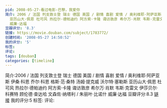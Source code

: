```yaml
---
pid: 2008-05-27-看过电影-巴黎，我爱你
简介: 2006 / 法国 列支敦士登 瑞士 德国 美国 / 剧情 喜剧 爱情 / 奥利维耶·阿萨亚斯 伊桑·科恩 乔尔·科恩 格斯·范·桑特 汤姆·提克威 沃尔特·塞勒斯
  亚历山大·佩恩 杜可风 热拉尔·德帕迪约 阿方索·卡隆 诹访敦彦 希尔万·肖默 韦斯·克雷文 伊莎贝尔·科赛特 顾伦德·查达哈 文森佐·纳塔利 / 朱丽叶·比诺什
  威廉·达福
豆瓣评分: '8.3'
链接: https://movie.douban.com/subject/1783772/
创建时间: '2008-05-27 14:50:52'
我的评分: '5'
标签:
评论:
tags: [douban]
categories: [timeline]
---
```

简介:2006 / 法国 列支敦士登 瑞士 德国 美国 / 剧情 喜剧 爱情 / 奥利维耶·阿萨亚斯 伊桑·科恩 乔尔·科恩 格斯·范·桑特 汤姆·提克威 沃尔特·塞勒斯 亚历山大·佩恩 杜可风 热拉尔·德帕迪约 阿方索·卡隆 诹访敦彦 希尔万·肖默 韦斯·克雷文 伊莎贝尔·科赛特 顾伦德·查达哈 文森佐·纳塔利 / 朱丽叶·比诺什 威廉·达福
豆瓣评分:8.3
[链接](https://movie.douban.com/subject/1783772/)
我的评分:5
标签:
评论:
